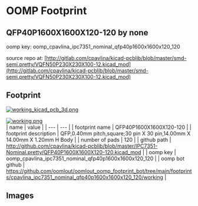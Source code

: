 # OOMP Footprint  
## QFP40P1600X1600X120-120  by none  
  
oomp key: oomp_cpavlina_ipc7351_nominal_qfp40p1600x1600x120_120  
  
source repo at: [http://gitlab.com/cpavlina/kicad-pcblib/blob/master/smd-semi.pretty/VQFN50P230X230X100-12.kicad_mod](http://gitlab.com/cpavlina/kicad-pcblib/blob/master/smd-semi.pretty/VQFN50P230X230X100-12.kicad_mod)  
## Footprint  
  
[![working_kicad_pcb_3d.png](working_kicad_pcb_3d_600.png)](working_kicad_pcb_3d.png)  
  
[![working.png](working_600.png)](working.png)  
| name | value | 
| --- | --- | 
| footprint name | QFP40P1600X1600X120-120 | 
| footprint description | QFP,0.40mm pitch,square;30 pin X 30 pin,14.00mm X 14.00mm X 1.20mm H Body | 
| number of pads | 120 | 
| github path | http://github.com/cpavlina/kicad-pcblib/blob/master/IPC7351-Nominal.pretty/QFP40P1600X1600X120-120.kicad_mod | 
| oomp key | oomp_cpavlina_ipc7351_nominal_qfp40p1600x1600x120_120 | 
| oomp bot github | https://github.com/oomlout/oomlout_oomp_footprint_bot/tree/main/footprints/cpavlina_ipc7351_nominal_qfp40p1600x1600x120_120/working | 
## Images  
